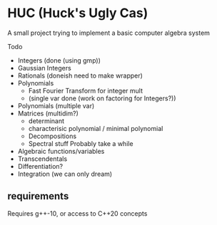 # HUC (Huck's Ugly Cas)
A small project trying to implement a basic computer algebra system

Todo
- Integers (done (using gmp))
- Gaussian Integers
- Rationals (doneish need to make wrapper)
- Polynomials 
  - Fast Fourier Transform for integer mult
  - (single var done (work on factoring for Integers?))
- Polynomials (multiple var)
- Matrices (multidim?)
  - determinant
  - characterisic polynomial / minimal polynomial
  - Decompositions
  - Spectral stuff
Probably take a while
- Algebraic functions/variables
- Transcendentals
- Differentiation?
- Integration (we can only dream)

## requirements
Requires g++-10, or access to C++20 concepts 
